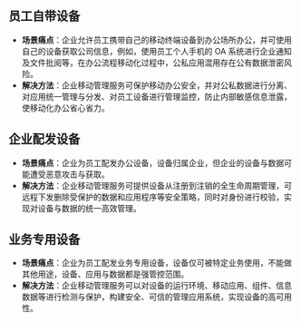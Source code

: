 ## 员工自带设备
- **场景痛点**：企业允许员工携带自己的移动终端设备到办公场所办公，并可使用自己的设备获取公司信息，例如，使用员工个人手机的 OA 系统进行企业通知及文件批阅等，在办公流程移动化过程中，公私应用混用存在公有数据泄密风险。
- **解决方法**：企业移动管理服务可保护移动办公安全，并对公私数据进行分离、对应用统一管理与分发、对员工设备进行管理监控，防止内部敏感信息泄露，使移动化办公省心省力。

## 企业配发设备
- **场景痛点**：企业为员工配发办公设备，设备归属企业，但企业的设备与数据可能遭受恶意攻击与获取。
- **解决方法**：企业移动管理服务可提供设备从注册到注销的全生命周期管理，可远程下发删除受保护的数据和应用程序等安全策略，同时对身份进行校验，实现对设备与数据的统一高效管理。

## 业务专用设备
- **场景痛点**：企业为员工配发业务专用设备，设备仅可被特定业务使用，不能做其他用途，设备、应用与数据都是强管控范围。
- **解决方法**：企业移动管理服务可以对设备的运行环境、移动应用、组件、信息数据等进行检测与保护，构建安全、可信的管理应用系统，实现设备的高可用性。
